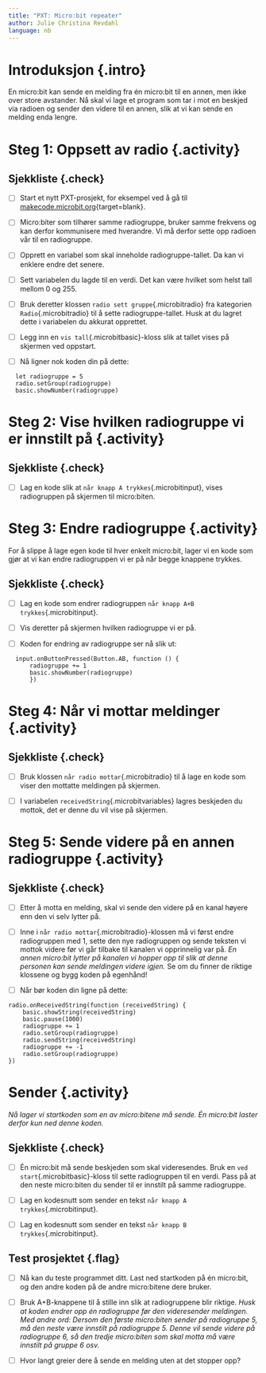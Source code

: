 ```yaml
---
title: "PXT: Micro:bit repeater"
author: Julie Christina Revdahl
language: nb
---
```



# Introduksjon {.intro}

En micro:bit kan sende en melding fra én micro:bit til en annen, men ikke over
store avstander. Nå skal vi lage et program som tar i mot en beskjed via radioen
og sender den videre til en annen, slik at vi kan sende en melding enda lengre.


# Steg 1: Oppsett av radio {.activity}

## Sjekkliste {.check}

- [ ] Start et nytt PXT-prosjekt, for eksempel ved å gå til
  [makecode.microbit.org](https://makecode.microbit.org/?lang=no){target=blank}.

- [ ] Micro:biter som tilhører samme radiogruppe, bruker samme frekvens og kan
derfor kommunisere med hverandre. Vi må derfor sette opp radioen vår til en
radiogruppe.

- [ ] Opprett en variabel som skal inneholde radiogruppe-tallet. Da kan vi enklere
endre det senere.

- [ ] Sett variabelen du lagde til en verdi. Det kan være hvilket som helst tall
mellom 0 og 255.

- [ ] Bruk deretter klossen `radio sett gruppe`{.microbitradio} fra kategorien
`Radio`{.microbitradio} til å sette radiogruppe-tallet. Husk at du lagret dette
i variabelen du akkurat opprettet.

- [ ] Legg inn en `vis tall`{.microbitbasic}-kloss slik at tallet vises på skjermen ved oppstart.

- [ ] Nå ligner nok koden din på dette:
```microbit
  let radiogruppe = 5
  radio.setGroup(radiogruppe)
  basic.showNumber(radiogruppe)
```


# Steg 2: Vise hvilken radiogruppe vi er innstilt på {.activity}

## Sjekkliste {.check}

- [ ] Lag en kode slik at `når knapp A trykkes`{.microbitinput}, vises radiogruppen
på skjermen til micro:biten.


# Steg 3: Endre radiogruppe {.activity}

For å slippe å lage egen kode til hver enkelt micro:bit, lager vi en kode som
gjør at vi kan endre radiogruppen vi er på når begge knappene trykkes.

## Sjekkliste {.check}

- [ ] Lag en kode som endrer radiogruppen `når knapp A+B trykkes`{.microbitinput}.

- [ ] Vis deretter på skjermen hvilken radiogruppe vi er på.

- [ ] Koden for endring av radiogruppe ser nå slik ut:
```microbit
  input.onButtonPressed(Button.AB, function () {
      radiogruppe += 1
      basic.showNumber(radiogruppe)
      })
```


# Steg 4: Når vi mottar meldinger {.activity}

## Sjekkliste {.check}

- [ ] Bruk klossen `når radio mottar`{.microbitradio} til å lage en kode som
viser den mottatte meldingen på skjermen.

- [ ] I variabelen `receivedString`{.microbitvariables} lagres beskjeden du
mottok, det er denne du vil vise på skjermen.


# Steg 5: Sende videre på en annen radiogruppe {.activity}

## Sjekkliste {.check}

- [ ] Etter å motta en melding, skal vi sende den videre på en kanal høyere
enn den vi selv lytter på.

- [ ] Inne i `når radio mottar`{.microbitradio}-klossen må vi først endre
radiogruppen med 1, sette den nye radiogruppen og sende teksten vi mottok videre
før vi går tilbake til kanalen vi opprinnelig var på. *En annen micro:bit lytter
på kanalen vi hopper opp til slik at denne personen kan sende meldingen videre
igjen.* Se om du finner de riktige klossene og bygg koden på egenhånd!

- [ ] Når bør koden din ligne på dette:
```microbit
radio.onReceivedString(function (receivedString) {
    basic.showString(receivedString)
    basic.pause(1000)
    radiogruppe += 1
    radio.setGroup(radiogruppe)
    radio.sendString(receivedString)
    radiogruppe += -1
    radio.setGroup(radiogruppe)
})
```


# Sender {.activity}

*Nå lager vi startkoden som en av micro:bitene må sende. Én micro:bit laster
derfor kun ned denne koden.*

## Sjekkliste {.check}

- [ ] Én micro:bit må sende beskjeden som skal videresendes. Bruk en `ved start`{.microbitbasic}-kloss
til  sette radiogruppen til en verdi. Pass på at den neste micro:biten du sender
til er innstilt på samme radiogruppe.

- [ ] Lag en kodesnutt som sender en tekst `når knapp A trykkes`{.microbitinput}.

- [ ] Lag en kodesnutt som sender en tekst `når knapp B trykkes`{.microbitinput}.

## Test prosjektet {.flag}


- [ ] Nå kan du teste programmet ditt. Last ned startkoden på én micro:bit, og
den andre koden på de andre micro:bitene dere bruker.

- [ ] Bruk A+B-knappene til å stille inn slik at radiogruppene blir riktige. *Husk
at koden endrer opp én radiogruppe før den videresender meldingen. Med andre ord:
Dersom den første micro:biten sender på radiogruppe 5, må den neste være innstilt
på radiogruppe 5. Denne vil sende videre på radiogruppe 6, så den tredje micro:biten
som skal motta må være innstilt på gruppe 6 osv.*

- [ ] Hvor langt greier dere å sende en melding uten at det stopper opp?
